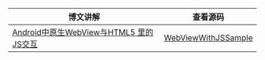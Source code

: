 |博文讲解|查看源码|
|--|--|
|[Android中原生WebView与HTML5 里的 JS交互](https://xingyun.blog.csdn.net/article/details/100746607)|[WebViewWithJSSample](https://github.com/geekxingyun/Android-Open-Source-Project/tree/master/android-webview-with-html-js-sample/WebViewWithJSSample)
